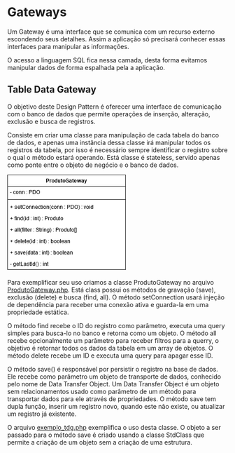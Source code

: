 # Gateways

Um Gateway é uma interface que se comunica com um recurso externo escondendo seus detalhes. Assim a aplicação só precisará conhecer essas interfaces para manipular as informações. 

O acesso a linguagem SQL fica nessa camada, desta forma evitamos manipular dados de forma espalhada pela a aplicação.

## Table Data Gateway

O objetivo deste Design Pattern é oferecer uma interface de comunicação com o banco de dados que permite operações de inserção, alteração, exclusão e busca de registros.

Consiste em criar uma classe para manipulação de cada tabela do banco de dados, e apenas uma instância dessa classe irá manipular todos os registros da tabela, por isso é necessário sempre identificar o registro sobre o qual o método estará operando. Está classe é stateless, servido apenas como ponte entre o objeto de negócio e o banco de dados.

![Table Data Gateway](assets/table-data-gateway.png)

Para exemplificar seu uso criamos a classe ProdutoGateway no arquivo [ProdutoGateway.php](ProdutoGatewayExemple/ProdutoGateway.php). Está class possui os métodos de gravação (save), exclusão (delete) e busca (find, all). O método setConnection usará injeção de dependência para receber uma conexão ativa e guarda-la em uma propriedade estática.

O método find recebe o ID do registro como parâmetro, executa uma query simples para busca-lo no banco e retorna como um objeto. O método all recebe opcionalmente um parâmetro para receber filtros para a querry, o objetivo é retornar todos os dados da tabela em um array de objetos. O método delete recebe um ID e executa uma query para apagar esse ID.

O método save() é responsável por persistir o registro na base de dados. Ele recebe como parâmetro um objeto de transporte de dados, conhecido pelo nome de Data Transfer Object. Um Data Transfer Object é um objeto sem relacionamentos usado como parâmetro de um método para transportar dados para ele através de propriedades. O método save tem dupla função, inserir um registro novo, quando este não existe, ou atualizar um registro já existente.

O arquivo [exemplo_tdg.php](ProdutoGatewayExemple/exemplo_tdg.php) exemplifica o uso desta classe. O objeto a ser passado para o método save é criado usando a classe StdClass que permite a criação de um objeto sem a criação de uma estrutura.
